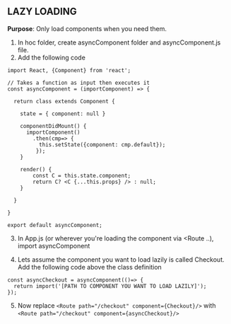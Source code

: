 
## LAZY LOADING

**Purpose**: Only load components when you need them.

1. In hoc folder, create asyncComponent folder and asyncComponent.js file.
2. Add the following code

```
import React, {Component} from 'react';

// Takes a function as input then executes it
const asyncComponent = (importComponent) => {

  return class extends Component {
  
    state = { component: null }
    
    componentDidMount() {
      importComponent()
        .then(cmp=> {
          this.setState({component: cmp.default});
         });
    }
    
    render() {
        const C = this.state.component;
        return C? <C {...this.props} /> : null;
    }

  }

}

export default asyncComponent;
```

3. In App.js (or wherever you're loading the component via <Route ..), import asyncComponent

4. Lets assume the component you want to load lazily is called Checkout. Add the following code above the class definition

```
const asyncCheckout = asyncComponent(()=> {
  return import('[PATH TO COMPONENT YOU WANT TO LOAD LAZILY]');
});
```

5. Now replace 
```<Route path="/checkout" component={Checkout}/>```
with
```<Route path="/checkout" component={asyncCheckout}/>```
